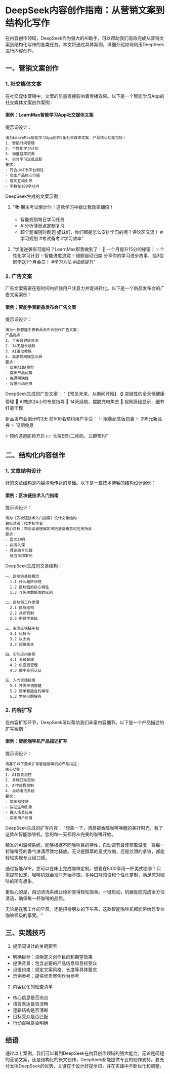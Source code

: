 # DeepSeek内容创作指南：从营销文案到结构化写作

在内容创作领域，DeepSeek作为强大的AI助手，可以帮助我们高效完成从营销文案到结构化写作的各类任务。本文将通过具体案例，详细介绍如何利用DeepSeek进行内容创作。

## 一、营销文案创作

### 1. 社交媒体文案
在社交媒体营销中，文案的质量直接影响着传播效果。以下是一个智能学习App的社交媒体文案创作案例：

#### 案例：LearnMax智能学习App社交媒体文案
提示词设计：
```
请为LearnMax智能学习App创作5条社交媒体文案，产品核心功能包括：
1. 智能时间管理
2. 个性化学习计划
3. 海量题库资源
4. 实时学习进度追踪
要求：
- 符合小红书平台调性
- 突出产品核心价值
- 增加互动引导
- 字数在100字以内
```

DeepSeek生成的文案示例：
1. "📚 期末考试倒计时！这款学习神器让我效率翻倍！
   - 智能规划每日学习任务
   - AI分析薄弱点定制复习
   - 超全题库随时刷题
姐妹们，你们都是怎么安排学习的呢？评论区交流！ #学习规划 #考试备考 #学习效率"

2. "学渣逆袭有可能吗？LearnMax帮我做到了！🎉
   一个月提升15分的秘密：
   ✨个性化学习计划
   ✨智能进度追踪
   ✨错题自动归类
   分享你的学习进步故事，抽3位同学送1个月会员！ #学习方法 #成绩提升"

### 2. 广告文案
广告文案需要在短时间内抓住用户注意力并促进转化。以下是一个新品发布会的广告文案案例：

#### 案例：智能手表新品发布会广告文案
提示词设计：
```
请为一款智能手表新品发布会创作广告文案：
产品亮点：
1. 全天候健康监测
2. 14天超长续航
3. AI运动教练
4. 高清视网膜显示屏
要求：
- 运用AIDA模型
- 突出产品优势
- 强调稀缺性
- 设置行动召唤
```

DeepSeek生成的广告文案：
"【预见未来，从腕间开始】
⌚️ 突破性的全天候健康管理
💪 AI教练24小时专属指导
🔋 14天续航，摆脱充电焦虑
📱 视网膜级显示，细节纤毫毕现

新品发布会倒计时3天
前500名预约用户享受：
✨ 限量纪念版包装
✨ 299元新品券
✨ 12期免息

⚡️ 预约通道即将开启
👉 长按识别二维码，立即预约"

## 二、结构化内容创作

### 1. 文章结构设计
好的文章结构是内容清晰传达的基础。以下是一篇技术博客的结构设计案例：

#### 案例：区块链技术入门指南
提示词设计：
```
请为《区块链技术入门指南》设计文章结构：
目标读者：技术初学者
核心目标：帮助读者理解区块链基础概念和应用场景
要求：
- 层次分明
- 由浅入深
- 理论结合实践
- 适当添加案例
```

DeepSeek生成的文章结构：
```
一、区块链基础概念
  1.1 什么是区块链
  1.2 区块链的核心特性
  1.3 与传统数据库的区别

二、区块链工作原理
  2.1 区块结构
  2.2 共识机制
  2.3 密码学基础
  
三、主流区块链平台
  3.1 比特币
  3.2 以太坊
  3.3 超级账本
  
四、实际应用案例
  4.1 金融领域
  4.2 供应链管理
  4.3 数字身份认证
  
五、入门实践指南
  5.1 开发环境搭建
  5.2 简单智能合约编写
  5.3 常见问题解答
```

### 2. 内容扩写
在内容扩写环节，DeepSeek可以帮助我们丰富内容细节。以下是一个产品描述的扩写案例：

#### 案例：智能咖啡机产品描述扩写
提示词设计：
```
请基于以下要点扩写智能咖啡机的产品描述：
核心功能：
1. AI智能温控
2. 多种口味定制
3. APP远程控制
4. 自动清洗系统
要求：
- 突出科技感
- 描述生动形象
- 融入场景应用
- 突出用户价值
```

DeepSeek生成的扩写内容：
"想象一下，清晨被香醇咖啡唤醒的美好时光。有了这款AI智能咖啡机，您的每一天都将从完美的咖啡开始。

精准的AI温控系统，能够根据不同咖啡豆的特性，自动调节最佳萃取温度，将每一粒咖啡豆的香气淋漓尽致地释放。无论是醇厚的意式浓缩，还是丝滑的拿铁，都能轻松实现专业级口感。

通过智能APP，您可以在床上完成咖啡定制。想要在8:00享用一杯美式咖啡？只需提前设定，咖啡机就会准时开始萃取。多种口味预设和个性化定制，满足您对咖啡的所有想象。

更贴心的是，自动清洗系统让维护变得轻松简单。一键启动，机器就能完成全方位清洁，确保每一杯咖啡的品质。

无论是在家工作的早晨，还是招待朋友的下午茶，这款智能咖啡机都能带给您专业咖啡师级的享受。"

## 三、实践技巧

1. 提示词设计的关键要素
- 明确目标：清晰定义创作目的和期望效果
- 提供背景：包含必要的产品信息和目标受众
- 设置约束：规定文案风格、长度等具体要求
- 示例参考：提供优秀案例作为参考

2. 内容优化的检查清单
- 核心信息是否突出
- 语言表达是否流畅
- 逻辑结构是否清晰
- 目标受众是否匹配
- 行动召唤是否明确

## 结语

通过以上案例，我们可以看到DeepSeek在内容创作领域的强大能力。无论是简短的营销文案，还是结构化的长文创作，DeepSeek都能提供专业的创作支持。要充分发挥DeepSeek的优势，关键在于设计好提示词，并在实践中不断优化和调整。 
